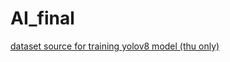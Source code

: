 # AI_final
[dataset source for training yolov8 model (thu only)](https://drive.google.com/file/d/1FhJx3NdQqc6LL-ugGi7ZlYViMTXBQkal/view?usp=sharing)
